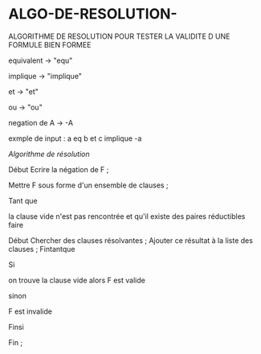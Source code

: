 # ALGO-DE-RESOLUTION-
ALGORITHME DE RESOLUTION POUR TESTER LA VALIDITE D UNE FORMULE BIEN FORMEE


equivalent -> "equ"

implique -> "implique"

et -> "et"

ou  -> "ou"

negation de A -> -A

exmple de input : a eq b et c implique -a

*Algorithme de résolution*

Début
Ecrire la négation de F ;

Mettre F sous forme d'un ensemble de clauses ;

Tant que

la clause vide n'est pas rencontrée et qu'il
existe des paires réductibles faire

Début
Chercher des clauses résolvantes ;
Ajouter ce résultat à la liste des clauses ;
Fintantque

Si

on trouve la clause vide alors F est valide

sinon

F est invalide

Finsi

Fin ;

